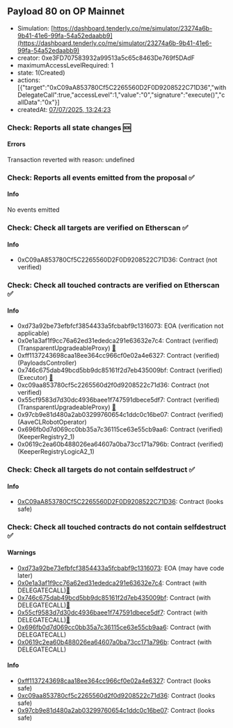 ## Payload 80 on OP Mainnet

- Simulation: [https://dashboard.tenderly.co/me/simulator/23274a6b-9b41-41e6-99fa-54a52edaabb9](https://dashboard.tenderly.co/me/simulator/23274a6b-9b41-41e6-99fa-54a52edaabb9)
- creator: 0xe3FD707583932a99513a5c65c8463De769f5DAdF
- maximumAccessLevelRequired: 1
- state: 1(Created)
- actions: [{"target":"0xC09aA853780Cf5C2265560D2F0D9208522C71D36","withDelegateCall":true,"accessLevel":1,"value":"0","signature":"execute()","callData":"0x"}]
- createdAt: [07/07/2025, 13:24:23](https://optimistic.etherscan.io/tx/0xa245760924ffc169314b6a47859bd9c64a32252c6aa4e664cccbf719fb500253)

### Check: Reports all state changes :sos:

#### Errors

Transaction reverted with reason: undefined

### Check: Reports all events emitted from the proposal :white_check_mark:

#### Info

No events emitted

### Check: Check all targets are verified on Etherscan :white_check_mark:

#### Info

- 0xC09aA853780Cf5C2265560D2F0D9208522C71D36: Contract (not verified) 

### Check: Check all touched contracts are verified on Etherscan :white_check_mark:

#### Info

- 0xd73a92be73efbfcf3854433a5fcbabf9c1316073: EOA (verification not applicable)
- 0x0e1a3af1f9cc76a62ed31ededca291e63632e7c4: Contract (verified) (TransparentUpgradeableProxy) [:ghost:](https://github.com/bgd-labs/aave-address-book "GovernanceV3Optimism.PAYLOADS_CONTROLLER")
- 0xff1137243698caa18ee364cc966cf0e02a4e6327: Contract (verified) (PayloadsController) 
- 0x746c675dab49bcd5bb9dc85161f2d7eb435009bf: Contract (verified) (Executor) [:ghost:](https://github.com/bgd-labs/aave-address-book "AaveV3Optimism.ACL_ADMIN, GovernanceV3Optimism.EXECUTOR_LVL_1")
- 0xc09aa853780cf5c2265560d2f0d9208522c71d36: Contract (not verified) 
- 0x55cf9583d7d30dc4936baee1f747591dbece5df7: Contract (verified) (TransparentUpgradeableProxy) [:ghost:](https://github.com/bgd-labs/aave-address-book "MiscOptimism.AAVE_CL_ROBOT_OPERATOR")
- 0x97cb9e81d480a2ab03299760654c1ddc0c16be07: Contract (verified) (AaveCLRobotOperator) 
- 0x696fb0d7d069cc0bb35a7c36115ce63e55cb9aa6: Contract (verified) (KeeperRegistry2_1) 
- 0x0619c2ea60b488026ea64607a0ba73cc171a796b: Contract (verified) (KeeperRegistryLogicA2_1) 

### Check: Check all targets do not contain selfdestruct :white_check_mark:

#### Info

- [0xC09aA853780Cf5C2265560D2F0D9208522C71D36](https://optimistic.etherscan.io/address/0xC09aA853780Cf5C2265560D2F0D9208522C71D36): Contract (looks safe)

### Check: Check all touched contracts do not contain selfdestruct :white_check_mark:

#### Warnings

- [0xd73a92be73efbfcf3854433a5fcbabf9c1316073](https://optimistic.etherscan.io/address/0xd73a92be73efbfcf3854433a5fcbabf9c1316073): EOA (may have code later)
- [0x0e1a3af1f9cc76a62ed31ededca291e63632e7c4](https://optimistic.etherscan.io/address/0x0e1a3af1f9cc76a62ed31ededca291e63632e7c4): Contract (with DELEGATECALL)[:ghost:](https://github.com/bgd-labs/aave-address-book "GovernanceV3Optimism.PAYLOADS_CONTROLLER")
- [0x746c675dab49bcd5bb9dc85161f2d7eb435009bf](https://optimistic.etherscan.io/address/0x746c675dab49bcd5bb9dc85161f2d7eb435009bf): Contract (with DELEGATECALL)[:ghost:](https://github.com/bgd-labs/aave-address-book "AaveV3Optimism.ACL_ADMIN, GovernanceV3Optimism.EXECUTOR_LVL_1")
- [0x55cf9583d7d30dc4936baee1f747591dbece5df7](https://optimistic.etherscan.io/address/0x55cf9583d7d30dc4936baee1f747591dbece5df7): Contract (with DELEGATECALL)[:ghost:](https://github.com/bgd-labs/aave-address-book "MiscOptimism.AAVE_CL_ROBOT_OPERATOR")
- [0x696fb0d7d069cc0bb35a7c36115ce63e55cb9aa6](https://optimistic.etherscan.io/address/0x696fb0d7d069cc0bb35a7c36115ce63e55cb9aa6): Contract (with DELEGATECALL)
- [0x0619c2ea60b488026ea64607a0ba73cc171a796b](https://optimistic.etherscan.io/address/0x0619c2ea60b488026ea64607a0ba73cc171a796b): Contract (with DELEGATECALL)

#### Info

- [0xff1137243698caa18ee364cc966cf0e02a4e6327](https://optimistic.etherscan.io/address/0xff1137243698caa18ee364cc966cf0e02a4e6327): Contract (looks safe)
- [0xc09aa853780cf5c2265560d2f0d9208522c71d36](https://optimistic.etherscan.io/address/0xc09aa853780cf5c2265560d2f0d9208522c71d36): Contract (looks safe)
- [0x97cb9e81d480a2ab03299760654c1ddc0c16be07](https://optimistic.etherscan.io/address/0x97cb9e81d480a2ab03299760654c1ddc0c16be07): Contract (looks safe)

